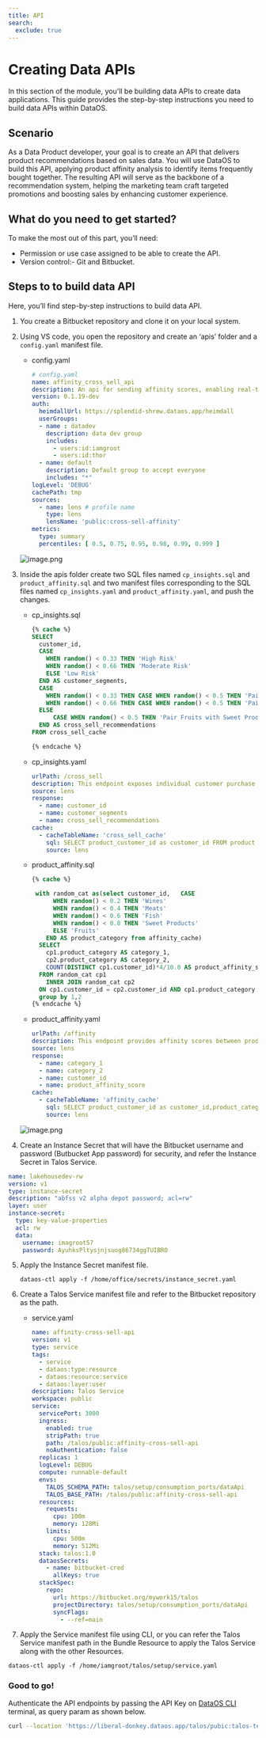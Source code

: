```yaml
---
title: API
search:
  exclude: true
---
```

# Creating Data APIs

In this section of the module, you'll be building data APIs to create data applications. This guide provides the step-by-step instructions you need to build data APIs within DataOS.

## Scenario

As a Data Product developer, your goal is to create an API that delivers product recommendations based on sales data. You will use DataOS to build this API, applying product affinity analysis to identify items frequently bought together. The resulting API will serve as the backbone of a recommendation system, helping the marketing team craft targeted promotions and boosting sales by enhancing customer experience.

## What do you need to get started?

To make the most out of this part, you’ll need:

- Permission or use case assigned to be able to create the API.
- Version control:- Git and Bitbucket.

## Steps to to build data API

Here, you’ll find step-by-step instructions to build data API. 

1. You create a Bitbucket repository and clone it on your local system.
2. Using VS code, you open the repository and create an ‘apis’ folder and a `config.yaml` manifest file.

    - config.yaml
        
        ```yaml
        # config.yaml
        name: affinity_cross_sell_api
        description: An api for sending affinity scores, enabling real-time cross-sell recommendations. 
        version: 0.1.19-dev
        auth:
          heimdallUrl: https://splendid-shrew.dataos.app/heimdall
          userGroups:
          - name : datadev
            description: data dev group
            includes:
              - users:id:iamgroot
              - users:id:thor
          - name: default
            description: Default group to accept everyone
            includes: "*"
        logLevel: 'DEBUG' 
        cachePath: tmp
        sources:
          - name: lens # profile name
            type: lens
            lensName: 'public:cross-sell-affinity'
        metrics:
          type: summary
          percentiles: [ 0.5, 0.75, 0.95, 0.98, 0.99, 0.999 ]
        ```
        
    
    ![image.png](/learn/dp_developer_learn_track/data_api/image.png)
    
3. Inside the apis folder create two SQL files named `cp_insights.sql` and `product_affinity.sql` and two manifest files corresponding to the SQL files named `cp_insights.yaml` and `product_affinity.yaml`, and push the changes.
    - cp_insights.sql
        
        ```sql
        {% cache %}
        SELECT 
          customer_id,
          CASE 
            WHEN random() < 0.33 THEN 'High Risk'
            WHEN random() < 0.66 THEN 'Moderate Risk'
            ELSE 'Low Risk'
          END AS customer_segments,
          CASE 
            WHEN random() < 0.33 THEN CASE WHEN random() < 0.5 THEN 'Pair Wine with Meat' ELSE 'Pair Fish with Sweet Products' END
            WHEN random() < 0.66 THEN CASE WHEN random() < 0.5 THEN 'Pair Meat with Fruits' ELSE 'Pair Wine with Fish' END
          ELSE 
              CASE WHEN random() < 0.5 THEN 'Pair Fruits with Sweet Products' ELSE 'Pair Wine with Fruits' END 
          END AS cross_sell_recommendations
        FROM cross_sell_cache
        
        {% endcache %}
        ```
        
    - cp_insights.yaml
        
        ```yaml
        urlPath: /cross_sell
        description: This endpoint exposes individual customer purchase data and recommended cross-sell products for integration into CRM or sales platforms. 
        source: lens
        response:
          - name: customer_id
          - name: customer_segments
          - name: cross_sell_recommendations
        cache:
          - cacheTableName: 'cross_sell_cache'
            sql: SELECT product_customer_id as customer_id FROM product
            source: lens
        ```
        
    - product_affinity.sql
        
        ```sql
        {% cache %}
        
         with random_cat as(select customer_id,   CASE
              WHEN random() < 0.2 THEN 'Wines'
              WHEN random() < 0.4 THEN 'Meats'
              WHEN random() < 0.6 THEN 'Fish'
              WHEN random() < 0.8 THEN 'Sweet Products'
              ELSE 'Fruits'
            END AS product_category from affinity_cache) 
          SELECT 
            cp1.product_category AS category_1,
            cp2.product_category AS category_2,
            COUNT(DISTINCT cp1.customer_id)*4/10.0 AS product_affinity_score
          FROM random_cat cp1
            INNER JOIN random_cat cp2 
          ON cp1.customer_id = cp2.customer_id AND cp1.product_category <> cp2.product_category 
          group by 1,2
        {% endcache %}
        ```
        
    - product_affinity.yaml
        
        ```yaml
        urlPath: /affinity
        description: This endpoint provides affinity scores between product categories, enabling real-time cross-sell recommendations. 
        source: lens
        response:
          - name: category_1
          - name: category_2
          - name: customer_id
          - name: product_affinity_score
        cache:
          - cacheTableName: 'affinity_cache'
            sql: SELECT product_customer_id as customer_id,product_category FROM product
            source: lens
        ```
        
    
    ![image.png](/learn/dp_developer_learn_track/data_api/image1.png)
    
4. Create an Instance Secret that will have the Bitbucket username and password (Butbucket App password) for security, and refer the Instance Secret in Talos Service.
  ```yaml
  name: lakehousedev-rw
  version: v1
  type: instance-secret
  description: "abfss v2 alpha depot password; acl=rw"
  layer: user
  instance-secret:
    type: key-value-properties
    acl: rw
    data:
      username: imagroot57
      password: AyuhksPltysjnjsuog86734ggTUIBRO
  ```

5. Apply the Instance Secret manifest file.

    ```shell
    dataos-ctl apply -f /home/office/secrets/instance_secret.yaml
    ```


6. Create a Talos Service manifest file and refer to the Bitbucket repository as the path.
    - service.yaml
        
        ```yaml
        name: affinity-cross-sell-api
        version: v1
        type: service
        tags:
          - service
          - dataos:type:resource
          - dataos:resource:service
          - dataos:layer:user
        description: Talos Service
        workspace: public
        service:
          servicePort: 3000
          ingress:
            enabled: true
            stripPath: true
            path: /talos/public:affinity-cross-sell-api
            noAuthentication: false
          replicas: 1
          logLevel: DEBUG
          compute: runnable-default
          envs:
            TALOS_SCHEMA_PATH: talos/setup/consumption_ports/dataApi
            TALOS_BASE_PATH: /talos/public:affinity-cross-sell-api
          resources:
            requests:
              cpu: 100m
              memory: 128Mi
            limits:
              cpu: 500m
              memory: 512Mi
          stack: talos:1.0
          dataosSecrets:
            - name: bitbucket-cred
              allKeys: true
          stackSpec:
            repo:
              url: https://bitbucket.org/mywork15/talos
              projectDirectory: talos/setup/consumption_ports/dataApi
              syncFlags:
                - --ref=main
        ```
        
7. Apply the Service manifest file using CLI, or you can refer the Talos Service manifest path in the Bundle Resource to apply the Talos Service along with the other Resources.
    
```shell
dataos-ctl apply -f /home/iamgroot/talos/setup/service.yaml
```

### **Good to go!**
    
Authenticate the API endpoints by passing the API Key on [DataOS CLI](/resources/stacks/cli_stack/) terminal, as query param as shown below.
    
```bash
curl --location 'https://liberal-donkey.dataos.app/talos/pubic:talos-test/api/table?apikey=xxxx' 
``` 
